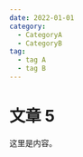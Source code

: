 ```yaml
---
date: 2022-01-01
category:
  - CategoryA
  - CategoryB
tag:
  - tag A
  - tag B
---
```


# 文章 5

这里是内容。
